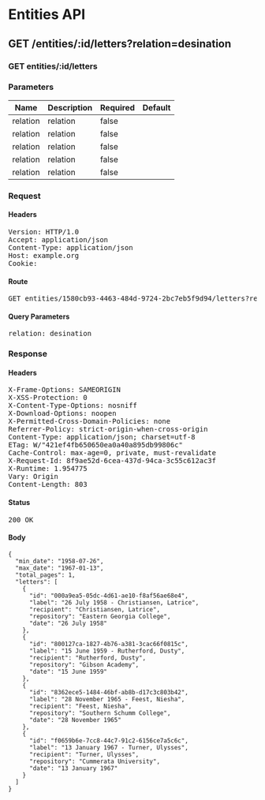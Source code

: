 # Entities API



## GET /entities/:id/letters?relation=desination

### GET entities/:id/letters

### Parameters

| Name | Description | Required | Default |
|------|-------------|----------|---------|
| relation | relation | false | 
| relation | relation | false | 
| relation | relation | false | 
| relation | relation | false | 
| relation | relation | false | 

### Request

#### Headers

<pre>Version: HTTP/1.0
Accept: application/json
Content-Type: application/json
Host: example.org
Cookie: </pre>

#### Route

<pre>GET entities/1580cb93-4463-484d-9724-2bc7eb5f9d94/letters?relation=desination</pre>

#### Query Parameters

<pre>relation: desination</pre>

### Response

#### Headers

<pre>X-Frame-Options: SAMEORIGIN
X-XSS-Protection: 0
X-Content-Type-Options: nosniff
X-Download-Options: noopen
X-Permitted-Cross-Domain-Policies: none
Referrer-Policy: strict-origin-when-cross-origin
Content-Type: application/json; charset=utf-8
ETag: W/&quot;421ef4fb650650ea0a40a895db99806c&quot;
Cache-Control: max-age=0, private, must-revalidate
X-Request-Id: 8f9ae52d-6cea-437d-94ca-3c55c612ac3f
X-Runtime: 1.954775
Vary: Origin
Content-Length: 803</pre>

#### Status

<pre>200 OK</pre>

#### Body

~~~
{
  "min_date": "1958-07-26",
  "max_date": "1967-01-13",
  "total_pages": 1,
  "letters": [
    {
      "id": "000a9ea5-05dc-4d61-ae10-f8af56ae68e4",
      "label": "26 July 1958 - Christiansen, Latrice",
      "recipient": "Christiansen, Latrice",
      "repository": "Eastern Georgia College",
      "date": "26 July 1958"
    },
    {
      "id": "800127ca-1827-4b76-a381-3cac66f0815c",
      "label": "15 June 1959 - Rutherford, Dusty",
      "recipient": "Rutherford, Dusty",
      "repository": "Gibson Academy",
      "date": "15 June 1959"
    },
    {
      "id": "8362ece5-1484-46bf-ab8b-d17c3c803b42",
      "label": "28 November 1965 - Feest, Niesha",
      "recipient": "Feest, Niesha",
      "repository": "Southern Schumm College",
      "date": "28 November 1965"
    },
    {
      "id": "f0659b6e-7cc8-44c7-91c2-6156ce7a5c6c",
      "label": "13 January 1967 - Turner, Ulysses",
      "recipient": "Turner, Ulysses",
      "repository": "Cummerata University",
      "date": "13 January 1967"
    }
  ]
}
~~~

